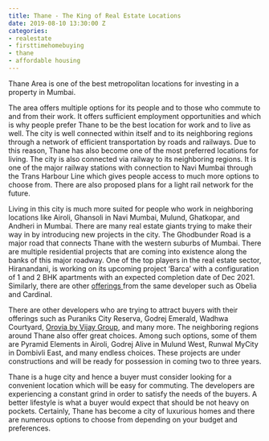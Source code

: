 ```yaml
---
title: Thane - The King of Real Estate Locations
date: 2019-08-10 13:30:00 Z
categories:
- realestate
- firsttimehomebuying
- thane
- affordable housing
---
```


Thane Area is one of the best metropolitan locations for investing in a property in Mumbai.

The area offers multiple options for its people and to those who commute to and from their work. It offers sufficient employment opportunities and which is why people prefer Thane to be the best location for work and to live as well. The city is well connected within itself and to its neighboring regions through a network of efficient transportation by roads and railways. Due to this reason, Thane has also become one of the most preferred locations for living. The city is also connected via railway to its neighboring regions. It is one of the major railway stations with connection to Navi Mumbai through the Trans Harbour Line which gives people access to much more options to choose from. There are also proposed plans for a light rail network for the future.

Living in this city is much more suited for people who work in neighboring locations like Airoli, Ghansoli in Navi Mumbai, Mulund, Ghatkopar, and Andheri in Mumbai. There are many real estate giants trying to make their way in by introducing new projects in the city. The Ghodbunder Road is a major road that connects Thane with the western suburbs of Mumbai. There are multiple residential projects that are coming into existence along the banks of this major roadway. One of the top players in the real estate sector, Hiranandani, is working on its upcoming project ‘Barca’ with a configuration of 1 and 2 BHK apartments with an expected completion date of Dec 2021. Similarly, there are other [offerings ](https://homecapital.in/offering)from the same developer such as Obelia and Cardinal.

There are other developers who are trying to attract buyers with their offerings such as Puraniks City Reserva, Godrej Emerald, Wadhwa Courtyard, [Orovia by Vijay Group](https://homecapital.in/property/5/orovia-phase-1-1-bhk), and many more. The neighboring regions around Thane also offer great choices. Among such options, some of them are Pyramid Elements in Airoli, Godrej Alive in Mulund West, Runwal MyCity in Dombivli East, and many endless choices. These projects are under constructions and will be ready for possession in coming two to three years.

Thane is a huge city and hence a buyer must consider looking for a convenient location which will be easy for commuting. The developers are experiencing a constant grind in order to satisfy the needs of the buyers. A better lifestyle is what a buyer would expect that should be not heavy on pockets. Certainly, Thane has become a city of luxurious homes and there are numerous options to choose from depending on your budget and preferences.
